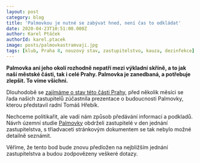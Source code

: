 ```yaml
---
layout: post
category: blog
title: 'Palmovkou je nutné se zabývat hned, není čas to odkládat'
date: 2020-04-23T10:51:00.000Z
author: Karel Ptáček
authorId: karel.ptacek
image: posts/palmovkastramvaji.jpg
tags: [klub, Praha 8, nouzový stav, zastupitelstvo, kauza, dezinfekce]
---
```


**Palmovka ani jeho okolí rozhodně nepatří mezi výkladní skříně, a to jak naší městské části, tak i celé Prahy. Palmovka je zanedbaná, a potřebuje zlepšit. To víme všichni.**

Dlouhodobě se [zajímáme o stav této části Prahy](https://praha8.pirati.cz/aktuality/palmovku-nechceme-prodavat-pod-cenou.html), před několik měsíci se řada našich zastupitelů zúčastnila prezentace o budoucnosti Palmovky, kterou představil radní Tomáš Hřebík. 

Nechceme politikařit, ale vadí nám způsob předávání informací a podkladů. Návrh územní studie [Palmovky](https://www.palmovkated.cz/) obdrželi zastupitelé v den jednání zastupitelstva, s třiadvaceti stránkovým dokumentem se tak nebylo možné detailně seznámit. 

Věříme, že tento bod bude znovu předložen na nejbližším jednání zastupitelstva a budou zodpovězeny veškeré dotazy.

